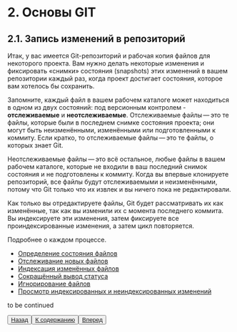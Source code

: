 # 2. Основы GIT

## 2.1. Запись изменений в репозиторий

Итак, у вас имеется Git-репозиторий и рабочая копия файлов для некоторого проекта. Вам нужно делать некоторые изменения и фиксировать «снимки» состояния (snapshots) этих изменений в вашем репозитории каждый раз, когда проект достигает состояния, которое вам хотелось бы сохранить.

Запомните, каждый файл в вашем рабочем каталоге может находиться в одном из двух состояний: под версионным контролем - **отслеживаемые** и **неотслеживаемые**. Отслеживаемые файлы — это те файлы, которые были в последнем снимке состояния проекта; они могут быть неизменёнными, изменёнными или подготовленными к коммиту. Если кратко, то отслеживаемые файлы — это те файлы, о которых знает Git.

Неотслеживаемые файлы — это всё остальное, любые файлы в вашем рабочем каталоге, которые не входили в ваш последний снимок состояния и не подготовлены к коммиту. Когда вы впервые клонируете репозиторий, все файлы будут отслеживаемыми и неизменёнными, потому что Git только что их извлек и вы ничего пока не редактировали.

Как только вы отредактируете файлы, Git будет рассматривать их как изменённые, так как вы изменили их с момента последнего коммита. Вы индексируете эти изменения, затем фиксируете все проиндексированные изменения, а затем цикл повторяется.

Подробнее о каждом процессе.

- [Определение состояния файлов](/2.2.1.md)
- [Отслеживание новых файлов](/2.2.2.md)
- [Индексация изменённых файлов](/2.2.3.md)
- [Сокращённый вывод статуса](/2.2.4.md)
- [Игнорирование файлов](/2.2.5.md)
- [Просмотр индексированных и неиндексированных изменений](/2.2.6.md)

to be continued

<button>[Назад](/1.3.md)</button><button>[К содержанию](/readme.md)</button><button>[Вперед](/2.2.md)</button>